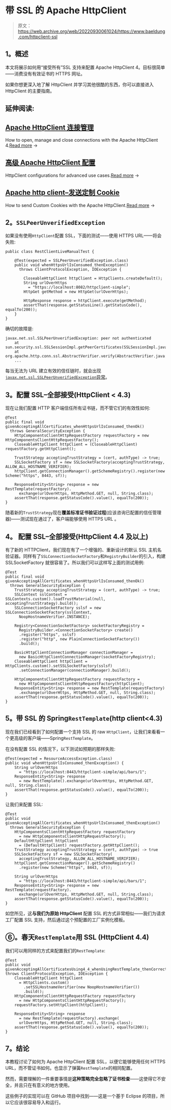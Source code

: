 # 带 SSL 的 Apache HttpClient

> 原文：<https://web.archive.org/web/20220930061024/https://www.baeldung.com/httpclient-ssl>

## **1。概述**

本文将展示如何用“接受所有”SSL 支持来配置 Apache HttpClient 4。目标很简单——消费没有有效证书的 HTTPS 网址。

如果你想更深入地了解 HttpClient 并学习其他很酷的东西，你可以直接进入 HttpClient 的主要指南。

## 延伸阅读:

## [Apache HttpClient 连接管理](/web/20221126231452/https://www.baeldung.com/httpclient-connection-management)

How to open, manage and close connections with the Apache HttpClient 4.[Read more](/web/20221126231452/https://www.baeldung.com/httpclient-connection-management) →

## [高级 Apache HttpClient 配置](/web/20221126231452/https://www.baeldung.com/httpclient-advanced-config)

HttpClient configurations for advanced use cases.[Read more](/web/20221126231452/https://www.baeldung.com/httpclient-advanced-config) →

## [Apache http client–发送定制 Cookie](/web/20221126231452/https://www.baeldung.com/httpclient-cookies)

How to send Custom Cookies with the Apache HttpClient.[Read more](/web/20221126231452/https://www.baeldung.com/httpclient-cookies) →

## **2。`SSLPeerUnverifiedException`**

如果没有使用`HttpClient`配置 SSL，下面的测试——使用 HTTPS URL——将会失败:

```
public class RestClientLiveManualTest {

    @Test(expected = SSLPeerUnverifiedException.class)
    public void whenHttpsUrlIsConsumed_thenException() 
      throws ClientProtocolException, IOException {

        CloseableHttpClient httpClient = HttpClients.createDefault();
        String urlOverHttps
          = "https://localhost:8082/httpclient-simple";
        HttpGet getMethod = new HttpGet(urlOverHttps);

        HttpResponse response = httpClient.execute(getMethod);
        assertThat(response.getStatusLine().getStatusCode(), equalTo(200));
    }
}
```

确切的故障是:

```
javax.net.ssl.SSLPeerUnverifiedException: peer not authenticated
    at sun.security.ssl.SSLSessionImpl.getPeerCertificates(SSLSessionImpl.java:397)
    at org.apache.http.conn.ssl.AbstractVerifier.verify(AbstractVerifier.java:126)
    ...
```

每当无法为 URL 建立有效的信任链时，就会出现 [`javax.net.ssl.SSLPeerUnverifiedException`异常](https://web.archive.org/web/20221126231452/https://docs.oracle.com/en/java/javase/11/docs/api/java.base/javax/net/ssl/SSLPeerUnverifiedException.html "SSLPeerUnverifiedException javadoc in Java SE 7")。

## **3。配置 SSL–全部接受(HttpClient < 4.3)**

现在让我们配置 HTTP 客户端信任所有证书链，而不管它们的有效性如何:

```
@Test
public final void givenAcceptingAllCertificates_whenHttpsUrlIsConsumed_thenOk() 
  throws GeneralSecurityException {
    HttpComponentsClientHttpRequestFactory requestFactory = new HttpComponentsClientHttpRequestFactory();
    CloseableHttpClient httpClient = (CloseableHttpClient) requestFactory.getHttpClient();

    TrustStrategy acceptingTrustStrategy = (cert, authType) -> true;
    SSLSocketFactory sf = new SSLSocketFactory(acceptingTrustStrategy, ALLOW_ALL_HOSTNAME_VERIFIER);
    httpClient.getConnectionManager().getSchemeRegistry().register(new Scheme("https", 8443, sf));

    ResponseEntity<String> response = new RestTemplate(requestFactory).
      exchange(urlOverHttps, HttpMethod.GET, null, String.class);
    assertThat(response.getStatusCode().value(), equalTo(200));
}
```

随着新的`TrustStrategy`现在**覆盖标准证书验证过程**(应该咨询已配置的信任管理器)——测试现在通过了，客户端能够使用 HTTPS URL 。

## **4。** **配置 SSL–全部接受(HttpClient 4.4 及以上)**

有了新的 HTTPClient，我们现在有了一个增强的、重新设计的默认 SSL 主机名验证器。同样有了`SSLConnectionSocketFactory`和`RegistryBuilder`的引入，构建 SSLSocketFactory 就很容易了。所以我们可以这样写上面的测试用例:

```
@Test
public final void givenAcceptingAllCertificates_whenHttpsUrlIsConsumed_thenOk()
  throws GeneralSecurityException {
    TrustStrategy acceptingTrustStrategy = (cert, authType) -> true;
    SSLContext sslContext = SSLContexts.custom().loadTrustMaterial(null, acceptingTrustStrategy).build();
    SSLConnectionSocketFactory sslsf = new SSLConnectionSocketFactory(sslContext, 
      NoopHostnameVerifier.INSTANCE);

    Registry<ConnectionSocketFactory> socketFactoryRegistry = 
      RegistryBuilder.<ConnectionSocketFactory> create()
      .register("https", sslsf)
      .register("http", new PlainConnectionSocketFactory())
      .build();

    BasicHttpClientConnectionManager connectionManager = 
      new BasicHttpClientConnectionManager(socketFactoryRegistry);
    CloseableHttpClient httpClient = HttpClients.custom().setSSLSocketFactory(sslsf)
      .setConnectionManager(connectionManager).build();

    HttpComponentsClientHttpRequestFactory requestFactory = 
      new HttpComponentsClientHttpRequestFactory(httpClient);
    ResponseEntity<String> response = new RestTemplate(requestFactory)
      .exchange(urlOverHttps, HttpMethod.GET, null, String.class);
    assertThat(response.getStatusCode().value(), equalTo(200));
}
```

## **5。带 SSL 的 Spring`RestTemplate`(http client<4.3)**

现在我们已经看到了如何配置一个支持 SSL 的 raw `HttpClient`，让我们来看看一个更高级的客户端——Spring`RestTemplate`。

在没有配置 SSL 的情况下，以下测试如预期的那样失败:

```
@Test(expected = ResourceAccessException.class)
public void whenHttpsUrlIsConsumed_thenException() {
    String urlOverHttps 
      = "https://localhost:8443/httpclient-simple/api/bars/1";
    ResponseEntity<String> response 
      = new RestTemplate().exchange(urlOverHttps, HttpMethod.GET, null, String.class);
    assertThat(response.getStatusCode().value(), equalTo(200));
}
```

让我们来配置 SSL:

```
@Test
public void givenAcceptingAllCertificates_whenHttpsUrlIsConsumed_thenException() 
  throws GeneralSecurityException {
    HttpComponentsClientHttpRequestFactory requestFactory 
      = new HttpComponentsClientHttpRequestFactory();
    DefaultHttpClient httpClient
      = (DefaultHttpClient) requestFactory.getHttpClient();
    TrustStrategy acceptingTrustStrategy = (cert, authType) -> true
    SSLSocketFactory sf = new SSLSocketFactory(
      acceptingTrustStrategy, ALLOW_ALL_HOSTNAME_VERIFIER);
    httpClient.getConnectionManager().getSchemeRegistry()
      .register(new Scheme("https", 8443, sf));

    String urlOverHttps
      = "https://localhost:8443/httpclient-simple/api/bars/1";
    ResponseEntity<String> response = new RestTemplate(requestFactory).
      exchange(urlOverHttps, HttpMethod.GET, null, String.class);
    assertThat(response.getStatusCode().value(), equalTo(200));
}
```

如您所见，这**与我们为原始 HttpClient** 配置 SSL 的方式非常相似——我们为请求工厂配置 SSL 支持，然后通过这个预配置的工厂实例化模板。

## **⑥。春天`RestTemplate`用 SSL (HttpClient 4.4)**

我们可以用同样的方式来配置我们的`RestTemplate`:

```
@Test
public void givenAcceptingAllCertificatesUsing4_4_whenUsingRestTemplate_thenCorrect() 
throws ClientProtocolException, IOException {
    CloseableHttpClient httpClient
      = HttpClients.custom()
        .setSSLHostnameVerifier(new NoopHostnameVerifier())
        .build();
    HttpComponentsClientHttpRequestFactory requestFactory 
      = new HttpComponentsClientHttpRequestFactory();
    requestFactory.setHttpClient(httpClient);

    ResponseEntity<String> response 
      = new RestTemplate(requestFactory).exchange(
      urlOverHttps, HttpMethod.GET, null, String.class);
    assertThat(response.getStatusCode().value(), equalTo(200));
}
```

## **7。结论**

本教程讨论了如何为 Apache HttpClient 配置 SSL，以便它能够使用任何 HTTPS URL，而不管证书如何。也显示了弹簧`RestTemplate`的相同配置。

然而，需要理解的一件重要事情是**这种策略完全忽略了证书检查**——这使得它不安全，并且只在有意义的地方使用。

这些例子的实现可以在 GitHub 项目中找到——这是一个基于 Eclipse 的项目，所以它应该很容易导入和运行。